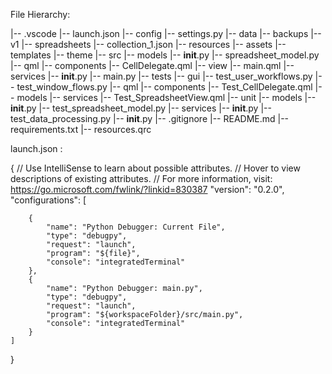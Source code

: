 File Hierarchy:

|-- .vscode
    |-- launch.json
|-- config
    |-- settings.py
|-- data
    |-- backups
        |-- v1
    |-- spreadsheets
        |-- collection_1.json
|-- resources
    |-- assets
    |-- templates
    |-- theme
|-- src
    |-- models
        |-- __init__.py
        |-- spreadsheet_model.py
    |-- qml
        |-- components
            |-- CellDelegate.qml
        |-- view
        |-- main.qml
    |-- services
    |-- __init__.py
    |-- main.py
|-- tests
    |-- gui
        |-- test_user_workflows.py
        |-- test_window_flows.py
    |-- qml
        |-- components
            |-- Test_CellDelegate.qml
        |-- models
        |-- services
        |-- Test_SpreadsheetView.qml
    |-- unit
        |-- models
            |-- __init__.py
            |-- test_spreadsheet_model.py
        |-- services
            |-- __init__.py
            |-- test_data_processing.py
    |-- __init__.py
|-- .gitignore
|-- README.md
|-- requirements.txt
|-- resources.qrc














launch.json :


{
    // Use IntelliSense to learn about possible attributes.
    // Hover to view descriptions of existing attributes.
    // For more information, visit: https://go.microsoft.com/fwlink/?linkid=830387
    "version": "0.2.0",
    "configurations": [
    
        {
            "name": "Python Debugger: Current File",
            "type": "debugpy",
            "request": "launch",
            "program": "${file}",
            "console": "integratedTerminal"
        },
        {
            "name": "Python Debugger: main.py",
            "type": "debugpy",
            "request": "launch",
            "program": "${workspaceFolder}/src/main.py",
            "console": "integratedTerminal"
        }
    ]
}